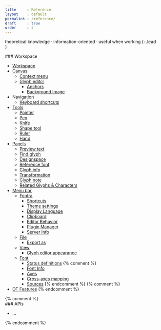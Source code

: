 ```yaml
---
title     : Reference
layout    : default
permalink : /reference/
draft     : true
order     : 3
---
```


theoretical knowledge · information-oriented · useful when working
{: .lead }

<div class='row'>
<div class='col' markdown='1'>
### Workspace

- [Workspace](workspace)
- [Canvas](canvas)
  - [Context menu](canvas/context-menu)
  - [Glyph editor](canvas/glyph-editor)
    - [Anchors](canvas/glyph-editor/anchors)
    - [Background Image](canvas/glyph-editor/background-image)
- [Navigation](navigation)
  - [Keyboard shortcuts](navigation/keyboard-shortcuts)
- [Tools](tools)
  - [Pointer](tools/pointer)
  - [Pen](tools/pen)
  - [Knife](tools/knife)
  - [Shape tool](tools/shapes)
  - [Ruler](tools/ruler)
  - [Hand](tools/hand)
- [Panels](panels)
  - [Preview text](panels/preview-text)
  - [Find glyph](panels/find-glyph)
  - [Designspace](panels/designspace)
  - [Reference font](panels/reference-font)
  - [Glyph info](panels/glyph-info)
  - [Transformation](panels/transformations)
  - [Glyph note](panels/glyph-note)
  - [Related Glyphs & Characters](panels/related-glyphs-and-characters)
- [Menu bar](menu)
  - [Fontra](menu/fontra)
    - [Shortcuts](menu/fontra/shortcuts)
    - [Theme settings](menu/fontra/theme-settings)
    - [Display Language](menu/fontra/display-language)
    - [Clipboard](menu/fontra/clipboard)
    - [Editor Behavior](menu/fontra/editor-behavior)
    - [Plugin Manager](menu/fontra/plugin-manager)
    - [Server Info](menu/fontra/server-info)
  - [File](menu/file)
    - [Export as](menu/file/export-as)
  - [View](menu/view)
    - [Glyph editor appearance](menu/view/glyph-editor-appearance)
  - [Font](menu/font)
    - [Status definitions](menu/font/status-colors)
{% comment %}
    - [Font Info](menu/font/font-info)
    - [Axes](menu/font/axes)
    - [Cross-axes mapping](menu/font/cross-axes-mapping)
    - [Sources](menu/font/sources)
{% endcomment %}
{% comment %}
- [OT Features](#)
{% endcomment %}

</div>
{% comment %}
<div class='col' markdown='1'>
### APIs

- ...
</div>
{% endcomment %}
</div>